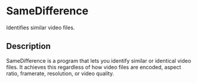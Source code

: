 # SameDifference
Identifies similar video files.

## Description
SameDifference is a program that lets you identify similar or identical video files. It achieves this regardless of how video files are encoded, aspect ratio, framerate, resolution, or video quality.

